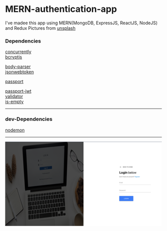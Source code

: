 # MERN-authentication-app
I've madee this app using MERN(MongoDB, ExpressJS, ReactJS, NodeJS) and Redux
Pictures from <a href="https://unsplash.com/">unsplash</a>
 
<h3> Dependencies </h3>
   <a href="https://www.npmjs.com/package/concurrently">concurrently</a>
   <br/>
   <a href="https://www.npmjs.com/package/bcryptjs">bcryptjs</a>
   <br/>
   
   <a href="https://www.npmjs.com/package/body-parser">body-parser</a>
   <br/>
    <a href="https://www.npmjs.com/package/jsonwebtoken">jsonwebtoken</a>
   <br/>
    
   <a href="https://www.npmjs.com/package/passport">passport</a>
   <br/>
   
   <a href="https://www.npmjs.com/package/passport-jwt">passport-jwt</a>
   <br/>
    <a href="https://www.npmjs.com/package/validator">validator</a>
   <br/>
    <a href="https://www.npmjs.com/package/is-empty">is-empty</a>
   <br/>
    
<hr/>
<h3> dev-Dependencies </h3>
    <a href="https://www.npmjs.com/package/nodemon">nodemon</a>
<hr/>




![mern-auth-app](mern-auth-app.png)
